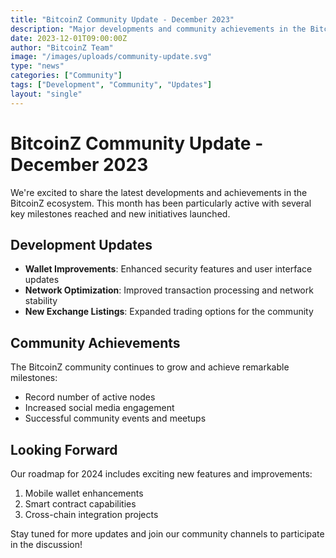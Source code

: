 ```yaml
---
title: "BitcoinZ Community Update - December 2023"
description: "Major developments and community achievements in the BitcoinZ ecosystem for December 2023"
date: 2023-12-01T09:00:00Z
author: "BitcoinZ Team"
image: "/images/uploads/community-update.svg"
type: "news"
categories: ["Community"]
tags: ["Development", "Community", "Updates"]
layout: "single"
---
```


# BitcoinZ Community Update - December 2023

We're excited to share the latest developments and achievements in the BitcoinZ ecosystem. This month has been particularly active with several key milestones reached and new initiatives launched.

## Development Updates

- **Wallet Improvements**: Enhanced security features and user interface updates
- **Network Optimization**: Improved transaction processing and network stability
- **New Exchange Listings**: Expanded trading options for the community

## Community Achievements

The BitcoinZ community continues to grow and achieve remarkable milestones:

- Record number of active nodes
- Increased social media engagement
- Successful community events and meetups

## Looking Forward

Our roadmap for 2024 includes exciting new features and improvements:

1. Mobile wallet enhancements
2. Smart contract capabilities
3. Cross-chain integration projects

Stay tuned for more updates and join our community channels to participate in the discussion!
